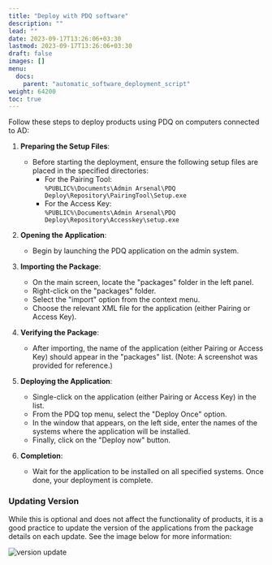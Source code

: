 ```yaml
---
title: "Deploy with PDQ software"
description: ""
lead: ""
date: 2023-09-17T13:26:06+03:30
lastmod: 2023-09-17T13:26:06+03:30
draft: false
images: []
menu:
  docs:
    parent: "automatic_software_deployment_script"
weight: 64200
toc: true
---
```


Follow these steps to deploy products using PDQ on computers connected to AD:  

1. **Preparing the Setup Files**:  
    - Before starting the deployment, ensure the following setup files are placed in the specified directories:  
        - For the Pairing Tool:  
          `%PUBLIC%\Documents\Admin Arsenal\PDQ Deploy\Repository\PairingTool\Setup.exe`  
        - For the Access Key:  
          `%PUBLIC%\Documents\Admin Arsenal\PDQ Deploy\Repository\Accesskey\setup.exe`  

2. **Opening the Application**:  
    - Begin by launching the PDQ application on the admin system.  

3. **Importing the Package**:  
    - On the main screen, locate the "packages" folder in the left panel.  
    - Right-click on the "packages" folder.  
    - Select the "import" option from the context menu.  
    - Choose the relevant XML file for the application (either Pairing or Access Key).  

4. **Verifying the Package**:  
    - After importing, the name of the application (either Pairing or Access Key) should appear in the "packages" list. (Note: A screenshot was provided for reference.)  

5. **Deploying the Application**:  
    - Single-click on the application (either Pairing or Access Key) in the list.  
    - From the PDQ top menu, select the "Deploy Once" option.  
    - In the window that appears, on the left side, enter the names of the systems where the application will be installed.  
    - Finally, click on the "Deploy now" button.  

6. **Completion**:  
    - Wait for the application to be installed on all specified systems. Once done, your deployment is complete.  

### Updating Version  

While this is optional and does not affect the functionality of products, it is a good practice to update the version of the applications from the package details on each update. See the image below for more information:  

![version update](/images/vendor/how_to_deploy_products_using_pdq/versions.png)  
